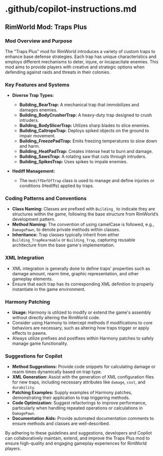 # .github/copilot-instructions.md

## RimWorld Mod: Traps Plus

### Mod Overview and Purpose
The "Traps Plus" mod for RimWorld introduces a variety of custom traps to enhance base defense strategies. Each trap has unique characteristics and employs different mechanisms to deter, injure, or incapacitate enemies. This mod aims to provide players with creative and strategic options when defending against raids and threats in their colonies.

### Key Features and Systems
- **Diverse Trap Types:**
  - **Building_BearTrap:** A mechanical trap that immobilizes and damages enemies.
  - **Building_BodyCrusherTrap:** A heavy-duty trap designed to crush intruders.
  - **Building_BodySlicerTrap:** Utilizes sharp blades to slice enemies.
  - **Building_CaltropsTrap:** Deploys spiked objects on the ground to impair movement.
  - **Building_FreezePadTrap:** Emits freezing temperatures to slow down and harm.
  - **Building_HeatPadTrap:** Creates intense heat to burn and damage.
  - **Building_SawsTrap:** A rotating saw that cuts through intruders.
  - **Building_SpikesTrap:** Uses spikes to impale enemies.

- **Hediff Management:**
  - The `HediffDefOfTrap` class is used to manage and define injuries or conditions (Hediffs) applied by traps.

### Coding Patterns and Conventions
- **Class Naming:** Classes are prefixed with `Building_` to indicate they are structures within the game, following the base structure from RimWorld’s development pattern.
- **Method Naming:** The convention of using camelCase is followed, e.g., `DamagePawn`, to denote private methods within classes.
- **Inheritance:** Trap classes typically inherit from either `Building_TrapRearmable` or `Building_Trap`, capturing reusable architecture from the base game's implementation.

### XML Integration
- XML integration is generally done to define traps' properties such as damage amount, rearm time, graphic representation, and other gameplay elements.
- Ensure that each trap has its corresponding XML definition to properly instantiate in the game environment.

### Harmony Patching
- **Usage:** Harmony is utilized to modify or extend the game's assembly without directly altering the RimWorld code.
- Consider using Harmony to intercept methods if modifications to core behaviors are necessary, such as altering how traps trigger or apply effects to pawns.
- Always utilize prefixes and postfixes within Harmony patches to safely manage game functionality.

### Suggestions for Copilot
- **Method Suggestions:** Provide code snippets for calculating damage or rearm times dynamically based on trap type.
- **XML Generation:** Assist with the generation of XML configuration files for new traps, including necessary attributes like `damage`, `cost`, and `durability`.
- **Patching Examples:** Supply examples of Harmony patches, demonstrating their application to trap triggering methods.
- **Code Optimization:** Suggest refactorings to improve performance, particularly when handling repeated operations or calculations in `DamagePawn`.
- **Documentation Aids:** Provide automated documentation comments to ensure methods and classes are well-described.

By adhering to these guidelines and suggestions, developers and Copilot can collaboratively maintain, extend, and improve the Traps Plus mod to ensure high-quality and engaging gameplay experiences for RimWorld players.
